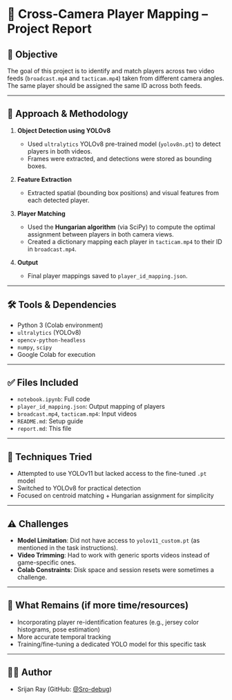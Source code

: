 # 📝 Cross-Camera Player Mapping – Project Report

## 🎯 Objective

The goal of this project is to identify and match players across two video feeds (`broadcast.mp4` and `tacticam.mp4`) taken from different camera angles. The same player should be assigned the same ID across both feeds.

---

## 🧠 Approach & Methodology

1. **Object Detection using YOLOv8**
   - Used `ultralytics` YOLOv8 pre-trained model (`yolov8n.pt`) to detect players in both videos.
   - Frames were extracted, and detections were stored as bounding boxes.

2. **Feature Extraction**
   - Extracted spatial (bounding box positions) and visual features from each detected player.

3. **Player Matching**
   - Used the **Hungarian algorithm** (via SciPy) to compute the optimal assignment between players in both camera views.
   - Created a dictionary mapping each player in `tacticam.mp4` to their ID in `broadcast.mp4`.

4. **Output**
   - Final player mappings saved to `player_id_mapping.json`.

---

## 🛠️ Tools & Dependencies

- Python 3 (Colab environment)
- `ultralytics` (YOLOv8)
- `opencv-python-headless`
- `numpy`, `scipy`
- Google Colab for execution

---

## ✅ Files Included

- `notebook.ipynb`: Full code
- `player_id_mapping.json`: Output mapping of players
- `broadcast.mp4`, `tacticam.mp4`: Input videos
- `README.md`: Setup guide
- `report.md`: This file

---

## 🧪 Techniques Tried

- Attempted to use YOLOv11 but lacked access to the fine-tuned `.pt` model
- Switched to YOLOv8 for practical detection
- Focused on centroid matching + Hungarian assignment for simplicity

---

## ⚠️ Challenges

- **Model Limitation**: Did not have access to `yolov11_custom.pt` (as mentioned in the task instructions).
- **Video Trimming**: Had to work with generic sports videos instead of game-specific ones.
- **Colab Constraints**: Disk space and session resets were sometimes a challenge.

---

## 📌 What Remains (if more time/resources)

- Incorporating player re-identification features (e.g., jersey color histograms, pose estimation)
- More accurate temporal tracking
- Training/fine-tuning a dedicated YOLO model for this specific task

---

## 👨‍💻 Author

- Srijan Ray (GitHub: [@Sro-debug](https://github.com/Sro-debug))
